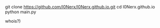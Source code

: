git clone https://github.com/l0Nerx/l0Nerx.github.io.git
cd l0Nerx.github.io
python main.py

whois?)
